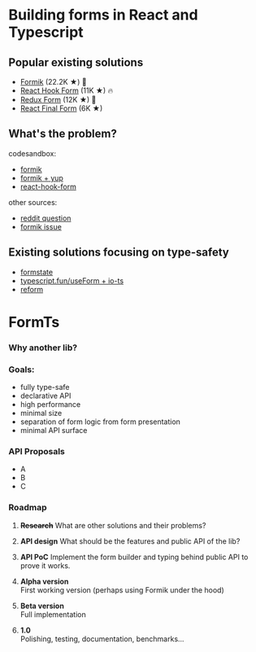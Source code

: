 # Building forms in React and Typescript

## Popular existing solutions

- [Formik](https://jaredpalmer.com/formik) (22.2K ★) 👑
- [React Hook Form](https://react-hook-form.com/) (11K ★) 🔥
- [Redux Form](https://redux-form.com/8.3.0/) (12K ★) 💩
- [React Final Form](https://final-form.org/react) (6K ★)

## What's the problem?

codesandbox:

- [formik]()
- [formik + yup]()
- [react-hook-form]()

other sources:

- [reddit question](https://www.reddit.com/r/typescript/comments/co03ud/fully_typesafe_form_libraries/ewg09p0/)
- [formik issue](https://github.com/jaredpalmer/formik/issues/1334)

## Existing solutions focusing on type-safety

- [formstate](https://github.com/formstate/formstate)
- [typescript.fun/useForm + io-ts](https://dev.to/steida/how-to-forms-with-react-and-typescript-4icb)
- [reform](https://github.com/Astrocoders/reform)

# FormTs

### Why another lib?

### Goals:

- fully type-safe
- declarative API
- high performance
- minimal size
- separation of form logic from form presentation
- minimal API surface

### API Proposals

- A
- B
- C

### Roadmap

1. ~~**Research**~~
   What are other solutions and their problems?

2. **API design**
   What should be the features and public API of the lib?

3. **API PoC**
   Implement the form builder and typing behind public API to prove it works.

4. **Alpha version**  
   First working version (perhaps using Formik under the hood)

5. **Beta version**  
   Full implementation

6. **1.0**  
   Polishing, testing, documentation, benchmarks...
